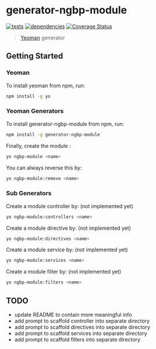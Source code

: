 # generator-ngbp-module 
[![tests](https://secure.travis-ci.org/jfmbrennan/generator-ngbp-module.png?branch=master)](https://travis-ci.org/jfmbrennan/generator-ngbp-module) [![dependencies](https://david-dm.org/jfmbrennan/generator-ngbp-module.svg)](https://david-dm.org/jfmbrennan/generator-ngbp-module) [![Coverage Status](https://coveralls.io/repos/jfmbrennan/generator-ngbp-module/badge.svg?branch=master)](https://coveralls.io/r/jfmbrennan/generator-ngbp-module?branch=master)

> [Yeoman](http://yeoman.io) generator


## Getting Started

### Yeoman

To install yeoman from npm, run:

```bash
npm install -g yo
```

### Yeoman Generators

To install generator-ngbp-module from npm, run:

```bash
npm install -g generator-ngbp-module
```

Finally, create the module <name>:

```bash
yo ngbp-module <name>
```

You can always reverse this by:

```bash
yo ngbp-module:remove <name>
```

### Sub Generators

Create a module controller by: (not implemented yet)

```bash
yo ngbp-module:controllers <name>
```

Create a module directive by: (not implemented yet)

```bash
yo ngbp-module:directives <name>
```

Create a module service by: (not implemented yet)

```bash
yo ngbp-module:services <name>
```

Create a module filter by: (not implemented yet)

```bash
yo ngbp-module:filters <name>
```


## TODO

* update README to contain more meaningful info
* add prompt to scaffold controller into separate directory
* add prompt to scaffold directives into separate directory
* add prompt to scaffold services into separate directory
* add prompt to scaffold filters into separate directory
